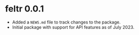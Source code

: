 # feltr 0.0.1

* Added a `NEWS.md` file to track changes to the package.
* Initial package with support for API features as of July 2023.
